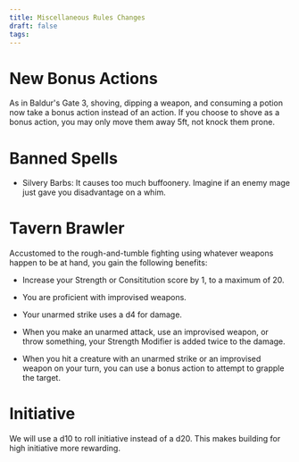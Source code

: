 ```yaml
---
title: Miscellaneous Rules Changes
draft: false
tags:
---
```

# New Bonus Actions

As in Baldur's Gate 3, shoving, dipping a weapon, and consuming a potion now take a bonus action instead of an action. If you choose to shove as a bonus action, you may only move them away 5ft, not knock them prone. 

# Banned Spells
- Silvery Barbs: It causes too much buffoonery. Imagine if an enemy mage just gave you disadvantage on a whim.

# Tavern Brawler 
Accustomed to the rough-and-tumble fighting using whatever weapons happen to be at hand, you gain the following benefits:

- Increase your Strength or Consititution score by 1, to a maximum of 20.

- You are proficient with improvised weapons.

- Your unarmed strike uses a d4 for damage.

- When you make an unarmed attack, use an improvised weapon, or throw something, your Strength Modifier is added twice to the damage.

- When you hit a creature with an unarmed strike or an improvised weapon on your turn, you can use a bonus action to attempt to grapple the target.

# Initiative

We will use a d10 to roll initiative instead of a d20. This makes building for high initiative more rewarding. 